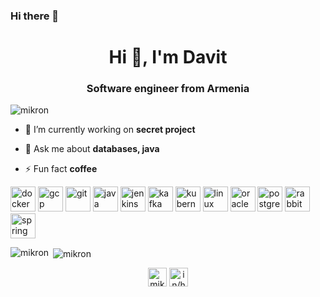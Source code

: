 ### Hi there 👋

<!--
**mikron/mikron** is a ✨ _special_ ✨ repository because its `README.md` (this file) appears on your GitHub profile.

Here are some ideas to get you started:

- 🔭 I’m currently working on ...
- 🌱 I’m currently learning ...
- 👯 I’m looking to collaborate on ...
- 🤔 I’m looking for help with ...
- 💬 Ask me about ...
- 📫 How to reach me: ...
- 😄 Pronouns: ...
- ⚡ Fun fact: ...
-->

<h1 align="center">Hi 👋, I'm Davit</h1>
<h3 align="center">Software engineer from Armenia</h3>

<p align="left"> <img src="https://komarev.com/ghpvc/?username=mikron" alt="mikron" /> </p>

- 🔭 I’m currently working on **secret project**

- 💬 Ask me about **databases, java**

- ⚡ Fun fact **coffee**

<p align="left"><img src="https://devicons.github.io/devicon/devicon.git/icons/docker/docker-original-wordmark.svg" alt="docker" width="40" height="40"/> <img src="https://www.vectorlogo.zone/logos/google_cloud/google_cloud-icon.svg" alt="gcp" width="40" height="40"/> <img src="https://www.vectorlogo.zone/logos/git-scm/git-scm-icon.svg" alt="git" width="40" height="40"/> <img src="https://devicons.github.io/devicon/devicon.git/icons/java/java-original-wordmark.svg" alt="java" width="40" height="40"/> <img src="https://www.vectorlogo.zone/logos/jenkins/jenkins-icon.svg" alt="jenkins" width="40" height="40"/> <img src="https://www.vectorlogo.zone/logos/apache_kafka/apache_kafka-icon.svg" alt="kafka" width="40" height="40"/> <img src="https://www.vectorlogo.zone/logos/kubernetes/kubernetes-icon.svg" alt="kubernetes" width="40" height="40"/> <img src="https://devicons.github.io/devicon/devicon.git/icons/linux/linux-original.svg" alt="linux" width="40" height="40"/> <img src="https://devicons.github.io/devicon/devicon.git/icons/oracle/oracle-original.svg" alt="oracle" width="40" height="40"/> <img src="https://devicons.github.io/devicon/devicon.git/icons/postgresql/postgresql-original-wordmark.svg" alt="postgresql" width="40" height="40"/> <img src="https://www.vectorlogo.zone/logos/rabbitmq/rabbitmq-icon.svg" alt="rabbitMQ" width="40" height="40"/> <img src="https://www.vectorlogo.zone/logos/springio/springio-icon.svg" alt="spring" width="40" height="40"/></p><p><img align="left" src="https://github-readme-stats.vercel.app/api/top-langs/?username=mikron&layout=compact&hide=html" alt="mikron" /></p>

<p>&nbsp;<img align="center" src="https://github-readme-stats.vercel.app/api?username=mikron&show_icons=true" alt="mikron" /></p>

<p align="center">
<a href="https://twitter.com/mikronly" target="blank"><img align="center" src="https://cdn.jsdelivr.net/npm/simple-icons@3.0.1/icons/twitter.svg" alt="mikronly" height="30" width="30" /></a>
<a href="https://linkedin.com/in/harutyunyan-davit/" target="blank"><img align="center" src="https://cdn.jsdelivr.net/npm/simple-icons@3.0.1/icons/linkedin.svg" alt="in/harutyunyan-davit/" height="30" width="30" /></a>
</p>
